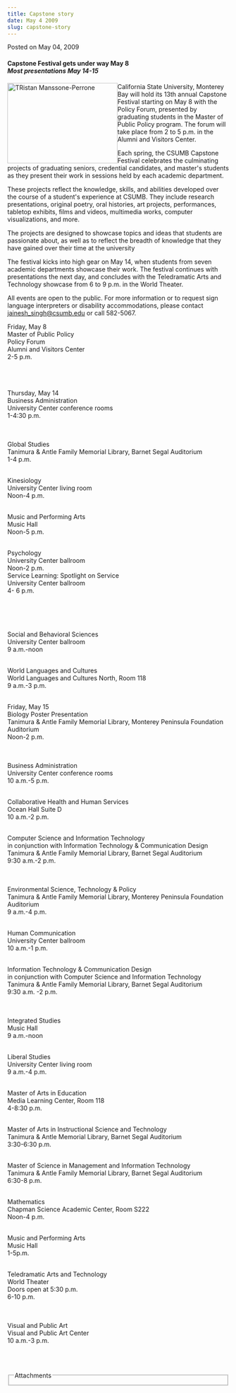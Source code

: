 ```yaml
---
title: Capstone story
date: May 4 2009
slug: capstone-story
---
```





<span class="date">Posted on May 04, 2009    </span>
<h4>Capstone Festival gets under way May 8<br>
<em>Most presentations May 14-15</em></br></h4>
<p><img alt="TRistan Manssone-Perrone" height="182" src="http://news.csumb.edu/sites/default/files/65/igx_migrate/images/Capstone%20story.JPG" style="float:left" width="250">California State University,
Monterey Bay will hold its 13th annual Capstone Festival starting
on May 8 with the Policy Forum, presented by graduating students in
the Master of Public Policy program. The forum will take place from
2 to 5 p.m. in the Alumni and Visitors Center.</img></p>
<p>Each spring, the CSUMB Capstone Festival celebrates the
culminating projects of graduating seniors, credential candidates,
and master&apos;s students as they present their work in sessions held
by each academic department.</p>
<p>These projects reflect the knowledge, skills, and abilities
developed over the course of a student&apos;s experience at CSUMB. They
include research presentations, original poetry, oral histories,
art projects, performances, tabletop exhibits, films and videos,
multimedia works, computer visualizations, and more.</p>
<p>The projects are designed to showcase topics and ideas that
students are passionate about, as well as to reflect the breadth of
knowledge that they have gained over their time at the
university</p>
<p>The festival kicks into high gear on May 14, when students from
seven academic departments showcase their work. The festival
continues with presentations the next day, and concludes with the
Teledramatic Arts and Technology showcase from 6 to 9 p.m. in the
World Theater.</p>
<p>All events are open to the public. For more information or to
request sign language interpreters or disability accommodations,
please contact <a href="mailto:jainesh_singh@csumb.edu">jainesh_singh@csumb.edu</a> or
call 582-5067.</p>
<p>Friday, May 8<br>
Master of Public Policy<br>
Policy Forum<br>
Alumni and Visitors Center<br>
2-5 p.m.</br></br></br></br></p>
<p>Thursday, May 14<br>
Business Administration<br>
University Center conference rooms<br>
1-4:30 p.m.</br></br></br></p>
<p>Global Studies<br>
Tanimura &amp; Antle Family Memorial Library, Barnet Segal
Auditorium<br>
1-4 p.m.</br></br></p>
<p>Kinesiology<br>
University Center living room<br>
Noon-4 p.m.</br></br></p>
<p>Music and Performing Arts<br>
Music Hall<br>
Noon-5 p.m.</br></br></p>
<p>Psychology<br>
University Center ballroom<br>
Noon-2 p.m.<br>
Service Learning: Spotlight on Service<br>
University Center ballroom<br>
4- 6 p.m.</br></br></br></br></br></p>
<p>Social and Behavioral Sciences<br>
University Center ballroom<br>
9 a.m.-noon</br></br></p>
<p>World Languages and Cultures<br>
World Languages and Cultures North, Room 118<br>
9 a.m.-3 p.m.</br></br></p>
<p>Friday, May 15<br>
Biology Poster Presentation<br>
Tanimura &amp; Antle Family Memorial Library, Monterey Peninsula
Foundation Auditorium<br>
Noon-2 p.m.</br></br></br></p>
<p>Business Administration<br>
University Center conference rooms<br>
10 a.m.-5 p.m.</br></br></p>
<p>Collaborative Health and Human Services<br>
Ocean Hall Suite D<br>
10 a.m.-2 p.m.</br></br></p>
<p>Computer Science and Information Technology<br>
in conjunction with Information Technology &amp; Communication
Design<br>
Tanimura &amp; Antle Family Memorial Library, Barnet Segal
Auditorium<br>
9:30 a.m.-2 p.m.</br></br></br></p>
<p>Environmental Science, Technology &amp; Policy<br>
Tanimura &amp; Antle Family Memorial Library, Monterey Peninsula
Foundation Auditorium<br>
9 a.m.-4 p.m.</br></br></p>
<p>Human Communication<br>
University Center ballroom<br>
10 a.m.-1 p.m.</br></br></p>
<p>Information Technology &amp; Communication Design<br>
in conjunction with Computer Science and Information
Technology<br>
Tanimura &amp; Antle Family Memorial Library, Barnet Segal
Auditorium<br>
9:30 a.m. -2 p.m.</br></br></br></p>
<p>Integrated Studies<br>
Music Hall<br>
9 a.m.-noon</br></br></p>
<p>Liberal Studies<br>
University Center living room<br>
9 a.m.-4 p.m.</br></br></p>
<p>Master of Arts in Education<br>
Media Learning Center, Room 118<br>
4-8:30 p.m.</br></br></p>
<p>Master of Arts in Instructional Science and Technology<br>
Tanimura &amp; Antle Memorial Library, Barnet Segal
Auditorium<br>
3:30-6:30 p.m.</br></br></p>
<p>Master of Science in Management and Information Technology<br>
Tanimura &amp; Antle Family Memorial Library, Barnet Segal
Auditorium<br>
6:30-8 p.m.</br></br></p>
<p>Mathematics<br>
Chapman Science Academic Center, Room S222<br>
Noon-4 p.m.</br></br></p>
<p>Music and Performing Arts<br>
Music Hall<br>
1-5p.m.</br></br></p>
<p>Teledramatic Arts and Technology<br>
World Theater<br>
Doors open at 5:30 p.m.<br>
6-10 p.m.</br></br></br></p>
<p>Visual and Public Art<br>
Visual and Public Art Center<br>
10 a.m.-3 p.m.</br></br></p>
<p>&#xA0;</p>
<fieldset class="fieldgroup group-attachments">
<legend>Attachments</legend>
<div class="field field-type-emvideo field-field-attach-video">
<div class="field-items">
<div class="field-item odd">
<div class="emvideo emvideo-video emvideo-"/>
</div>
</div>
</div>
</fieldset>





